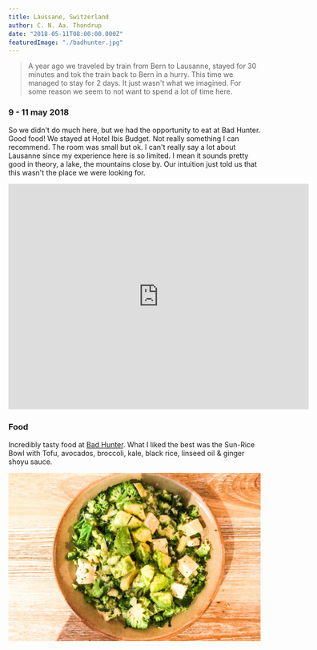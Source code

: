```yaml
---
title: Laussane, Switzerland
author: C. N. Aa. Thondrup
date: "2018-05-11T08:00:00.000Z"
featuredImage: "./badhunter.jpg"
---
```


> A year ago we traveled by train from Bern to Lausanne, stayed for 30 minutes and tok the train back to Bern in a hurry. This time we managed to stay for 2 days. It just wasn't what we imagined. For some reason we seem to not want to spend a lot of time here.

### 9 - 11 may 2018
So we didn't do much here, but we had the opportunity to eat at Bad Hunter. Good food! We stayed at Hotel Ibis Budget. Not really something I can recommend. The room was small but ok. I can't really say a lot about Lausanne since my experience here is so limited. I mean it sounds pretty good in theory, a lake, the mountains close by. Our intuition just told us that this wasn't the place we were looking for.

<iframe src="https://www.google.com/maps/embed?pb=!1m14!1m8!1m3!1d10981.354818818656!2d6.6276506!3d46.5211991!3m2!1i1024!2i768!4f13.1!3m3!1m2!1s0x0%3A0xa0230c2b4273c659!2sBad+Hunter!5e0!3m2!1sen!2sit!4v1529920573849" width="600" height="450" frameborder="0" style="border:0" allowfullscreen></iframe>

### Food
Incredibly tasty food at [Bad Hunter](http://badhunter.ch/).
What I liked the best was the Sun-Rice Bowl with Tofu, avocados, broccoli, kale, black rice, linseed oil & ginger shoyu sauce.

![Sun-Rise](./sunrise-badhunter.jpg "Sun-Rise Bowl at Bad Hunter") 





